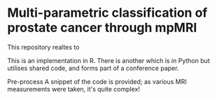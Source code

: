 # Multi-parametric classification of prostate cancer through mpMRI

This repository realtes to 

This is an implementation in R. There is another which is in Python but utilises shared code, and forms part of a conference paper.

Pre-process
A snippet of the code is provided; as various MRI measurements were taken, it's quite complex!
